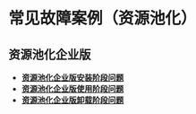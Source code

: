 # 常见故障案例（资源池化）

## 资源池化企业版
-  **[资源池化企业版安装阶段问题](资源池化企业版安装阶段问题.md)**
-  **[资源池化企业版使用阶段问题](资源池化企业版使用阶段问题.md)**
-  **[资源池化企业版卸载阶段问题](资源池化企业版卸载阶段问题.md)**